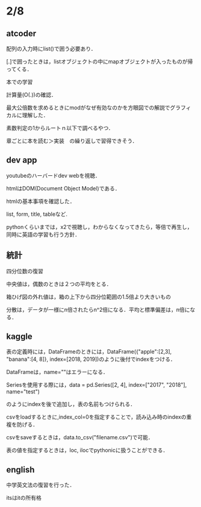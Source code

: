 # 2/8

## atcoder

配列の入力時にlist()で囲う必要あり．

[.]で囲ったときは，listオブジェクトの中にmapオブジェクトが入ったものが帰ってくる．

本での学習

計算量(O(.))の確認．

最大公倍数を求めるときにmodがなぜ有効なのかを方眼図での解説でグラフィカルに理解した．

素数判定の1からルートｎ以下で調べるやつ．

章ごとに本を読む＞実装　の繰り返しで習得できそう．

## dev app
youtubeのハーバードdev webを視聴．

htmlはDOM(Document Object Model)である．

htmlの基本事項を確認した．

list, form, title, tableなど.

pythonくらいまでは，x2で視聴し，わからなくなってきたら，等倍で再生し，同時に英語の学習も行う方針．

## 統計
四分位数の復習

中央値は，偶数のときは２つの平均をとる．

箱ひげ図の外れ値は，箱の上下から四分位範囲の1.5倍より大きいもの

分散は，データが一様にn倍されたらn^2倍になる．平均と標準偏差は，n倍になる．


## kaggle
表の定義時には，DataFrameのときには，DataFrame({"apple":[2,3], "banana":[4, 8]}, index=[2018, 2019])のように後付でindexをつける．

DataFrameは，name=""はエラーになる．

Seriesを使用する際には，data = pd.Series([2, 4], index=["2017", "2018"], name="test")

のようにindexを後で追加し，表の名前もつけられる．

csvをloadするときに,index_col=0を指定することで，読み込み時のindexの重複を防げる．

csvをsaveするときは，data.to_csv("filename.csv")で可能．

表の値を指定するときは，loc, ilocでpythonicに扱うことができる．


## english
中学英文法の復習を行った．

itsはitの所有格
